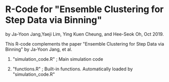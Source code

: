 # R-Code for "Ensemble Clustering for Step Data via Binning"
by Ja-Yoon Jang,Yaeji Lim, Ying Kuen Cheung, and Hee-Seok Oh, Oct 2019.

This R-code complements the paper "Ensemble Clustering for Step Data via Binning" by Ja-Yoon Jang, et al.



1. "simulation_code.R" ; Main simulation code 

2. "functions.R" ; Built-in functions. Automatically loaded by "simulation_code.R"

